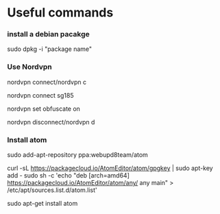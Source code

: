 # Useful commands
### install a debian pacakge

sudo dpkg -i "package name"

### Use Nordvpn
nordvpn connect/nordvpn c

nordvpn connect sg185

nordvpn set obfuscate on

nordvpn disconnect/nordvpn d

### Install atom  
sudo add-apt-repository ppa:webupd8team/atom

curl -sL https://packagecloud.io/AtomEditor/atom/gpgkey | sudo apt-key add -
sudo sh -c 'echo "deb [arch=amd64] https://packagecloud.io/AtomEditor/atom/any/ any main" > /etc/apt/sources.list.d/atom.list'

sudo apt-get install atom
